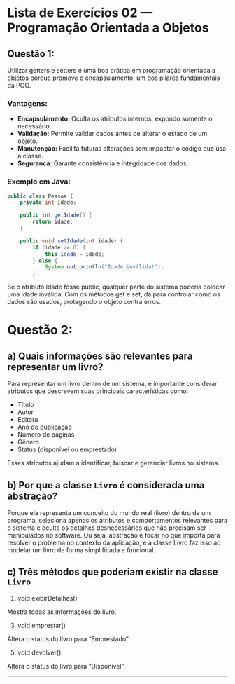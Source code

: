 # Lista de Exercícios 02 — Programação Orientada a Objetos

## Questão 1: 

Utilizar getters e setters é uma boa prática em programação orientada a objetos porque promove o encapsulamento, um dos pilares fundamentais da POO.

### Vantagens:
- **Encapsulamento:** Oculta os atributos internos, expondo somente o necessário.
- **Validação:** Permite validar dados antes de alterar o estado de um objeto.
- **Manutenção:** Facilita futuras alterações sem impactar o código que usa a classe.
- **Segurança:** Garante consistência e integridade dos dados.

### Exemplo em Java:
```java
public class Pessoa {
    private int idade;

    public int getIdade() {
        return idade;
    }

    public void setIdade(int idade) {
        if (idade >= 0) {
            this.idade = idade;
        } else {
            System.out.println("Idade inválida!");
        }
```
Se o atributo Idade fosse public, qualquer parte do sistema poderia colocar uma idade inválida. Com os métodos get e set, dá para controlar como os dados são usados, protegendo o objeto contra erros.

# Questão 2:

## a) Quais informações são relevantes para representar um livro?

Para representar um livro dentro de um sistema, é importante considerar atributos que descrevem suas principais características como:

- Título
- Autor
- Editora
- Ano de publicação
- Número de páginas
- Gênero
- Status (disponível ou emprestado)

Esses atributos ajudam a identificar, buscar e gerenciar livros no sistema.


## b) Por que a classe `Livro` é considerada uma abstração?

Porque ela representa um conceito do mundo real (livro) dentro de um programa, seleciona apenas os atributos e comportamentos relevantes para o sistema e oculta os detalhes desnecessários que não precisam ser manipulados no software.
Ou seja, abstração é focar no que importa para resolver o problema no contexto da aplicação, e a classe Livro faz isso ao modelar um livro de forma simplificada e funcional.


## c) Três métodos que poderiam existir na classe `Livro`

1. void exibirDetalhes()

Mostra todas as informações do livro.

3. void emprestar()

Altera o status do livro para “Emprestado”.

5. void devolver()

Altera o status do livro para “Disponível”.

---


